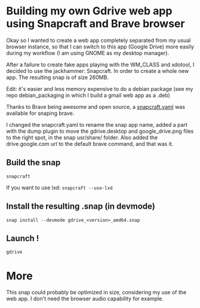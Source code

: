 # Building my own Gdrive web app using Snapcraft and Brave browser

Okay so I wanted to create a web app completely separated from my usual browser instance, so that I can switch to this app (Google Drive) more easily during my workflow (I am using 
GNOME as my desktop manager).

After a failure to create fake apps playing with the WM_CLASS and xdotool,
I decided to use the jackhammer: Snapcraft. In order to create a whole new app. The resulting snap is of size 260MB.

Edit: it's easier and less memory expensive to do a debian package (see my repo debian_packaging in which I build a gmail web app as a .deb)

Thanks to Brave being awesome and open source, a [snapcraft.yaml](https://github.com/brave/brave-browser-snap) was available for snaping brave.

I changed the snapcraft.yaml to rename the snap app name, added a part with the dump plugin to move the gdrive.desktop and google_drive.png files to the right spot,
in the snap usr/share/ folder. Also added the drive.google.com url to the default brave command, and that was it.


## Build the snap

`snapcraft`

If you want to use lxd:
`snapcraft --use-lxd`

## Install the resulting .snap (in devmode)

`snap install --devmode gdrive_<version>_amd64.snap`

## Launch !

`gdrive`

# More

This snap could probably be optimized in size, considering my use of the web app. I don't need the browser audio capability for example.
